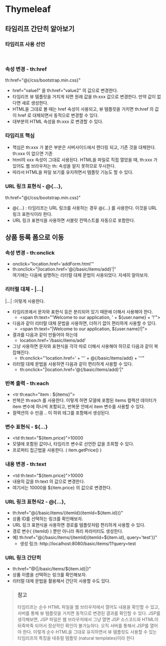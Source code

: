 # Thymeleaf
## 타임리프 간단히 알아보기
### 타임리프 사용 선언
<html xmlns:th="http://www.thymeleaf.org">
<br>

### 속성 변경 - th:href
th:href="@{/css/bootstrap.min.css}"    
- href="value1" 을 th:href="value2" 의 값으로 변경한다.
- 타임리프 뷰 템플릿을 거치게 되면 원래 값을 th:xxx 값으로 변경한다. 만약 값이 없다면 새로 생성한다.
- HTML을 그대로 볼 때는 href 속성이 사용되고, 뷰 템플릿을 거치면 th:href 의 값이 href 로
대체되면서 동적으로 변경할 수 있다.
- 대부분의 HTML 속성을 th:xxx 로 변경할 수 있다.
### 타임리프 핵심
- 핵심은 th:xxx 가 붙은 부분은 서버사이드에서 렌더링 되고, 기존 것을 대체한다. th:xxx 이 없으면 기존
- html의 xxx 속성이 그대로 사용된다.
HTML을 파일로 직접 열었을 때, th:xxx 가 있어도 웹 브라우저는 th: 속성을 알지 못하므로 무시한다.
- 따라서 HTML을 파일 보기를 유지하면서 템플릿 기능도 할 수 있다.

### URL 링크 표현식 - @{...},
th:href="@{/css/bootstrap.min.css}"
- @{...} : 타임리프는 URL 링크를 사용하는 경우 @{...} 를 사용한다. 이것을 URL 링크 표현식이라 한다.
- URL 링크 표현식을 사용하면 서블릿 컨텍스트를 자동으로 포함한다.

## 상품 등록 폼으로 이동
### 속성 변경 - th:onclick
- onclick="location.href='addForm.html'"
- th:onclick="|location.href='@{/basic/items/add}'|"  
여기에는 다음에 설명하는 리터럴 대체 문법이 사용되었다. 자세히 알아보자.

### 리터럴 대체 - |...|
|...| :이렇게 사용한다.  
- 타임리프에서 문자와 표현식 등은 분리되어 있기 때문에 더해서 사용해야 한다.
    - \<span th:text="'Welcome to our application, ' + ${user.name} + '!'">
- 다음과 같이 리터럴 대체 문법을 사용하면, 더하기 없이 편리하게 사용할 수 있다.
    - \<span th:text="|Welcome to our application, ${user.name}!|">
- 결과를 다음과 같이 만들어야 하는데
    - location.href='/basic/items/add'
- 그냥 사용하면 문자와 표현식을 각각 따로 더해서 사용해야 하므로 다음과 같이 복잡해진다.
    - th:onclick="'location.href=' + '\'' + @{/basic/items/add} + '\''"
- 리터럴 대체 문법을 사용하면 다음과 같이 편리하게 사용할 수 있다.
    - th:onclick="|location.href='@{/basic/items/add}'|"
### 반복 출력 - th:each
- \<tr th:each="item : ${items}">  
- 반복은 th:each 를 사용한다. 이렇게 하면 모델에 포함된 items 컬렉션 데이터가 item 변수에 하나씩
포함되고, 반복문 안에서 item 변수를 사용할 수 있다.
- 컬렉션의 수 만큼 <tr>..</tr> 이 하위 테그를 포함해서 생성된다.
 
### 변수 표현식 - ${...}
- \<td th:text="${item.price}">10000</td>
- 모델에 포함된 값이나, 타임리프 변수로 선언한 값을 조회할 수 있다.
- 프로퍼티 접근법을 사용한다. ( item.getPrice() )
### 내용 변경 - th:text
- \<td th:text="${item.price}">10000</td>
- 내용의 값을 th:text 의 값으로 변경한다.
- 여기서는 10000을 ${item.price} 의 값으로 변경한다.
### URL 링크 표현식2 - @{...},
- th:href="@{/basic/items/{itemId}(itemId=${item.id})}"
- 상품 ID를 선택하는 링크를 확인해보자.
- URL 링크 표현식을 사용하면 경로를 템플릿처럼 편리하게 사용할 수 있다.
- 경로 변수( {itemId} ) 뿐만 아니라 쿼리 파라미터도 생성한다.
- 예) th:href="@{/basic/items/{itemId}(itemId=${item.id}, query='test')}"
    - 생성 링크: http://localhost:8080/basic/items/1?query=test
  
### URL 링크 간단히
- th:href="@{|/basic/items/${item.id}|}"
- 상품 이름을 선택하는 링크를 확인해보자.
- 리터럴 대체 문법을 활용해서 간단히 사용할 수도 있다.
> ### 참고
> 타임리프는 순수 HTML 파일을 웹 브라우저에서 열어도 내용을 확인할 수 있고, 서버를 통해 뷰 템플릿을
거치면 동적으로 변경된 결과를 확인할 수 있다. JSP를 생각해보면, JSP 파일은 웹 브라우저에서 그냥 열면
JSP 소스코드와 HTML이 뒤죽박죽 되어서 정상적인 확인이 불가능하다. 오직 서버를 통해서 JSP를 열어야
한다.
> 이렇게 순수 HTML을 그대로 유지하면서 뷰 템플릿도 사용할 수 있는 타임리프의 특징을 네츄럴 템플릿
(natural templates)이라 한다
